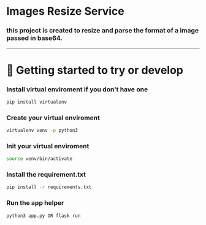 # Images Resize Service

### this project is created to resize and parse the format of a image passed in base64.

---

# 🚀 Getting started to try or develop

### Install virtual enviroment if you don't have one

```bash
pip install virtualenv
```

### Create your virtual enviroment

```bash
virtualenv venv -p python3
```

### Init your virtual enviroment

```bash
source venv/bin/activate
```

### Install the requirement.txt

```bash
pip install -r requirements.txt
```

### Run the app helper

```bash
python3 app.py OR flask run
```
